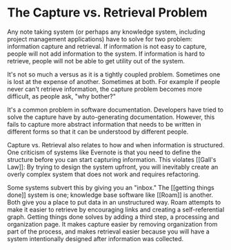 # The Capture vs. Retrieval Problem

Any note taking system (or perhaps any knowledge system, including project management applications) have to solve for two problem: information capture and retrieval. If information is not easy to capture, people will not add information to the system. If information is hard to retrieve, people will not be able to get utility out of the system. 

It's not so much a versus as it is a tightly coupled problem. Sometimes one is lost at the expense of another. Sometimes at both. For example if people never can't retrieve information, the capture problem becomes more difficult, as people ask, "why bother?" 

It's a common problem in software documentation. Developers have tried to solve the capture have by auto-generating documentation. However, this fails to capture more abstract information that needs to be written in different forms so that it can be understood by different people. 

Capture vs. Retrieval also relates to how and when information is structured. One criticism of systems like Evernote is that you need to define the structure before you can start capturing information. This violates [[Gall's Law]]: By trying to design the system upfront, you will inevitably create an overly complex system that does not work and requires refactoring. 

Some systems subvert this by giving you an "inbox." The [[getting things done]] system is one; knowledge base software like [[Roam]] is another. Both give you a place to put data in an unstructured way. Roam attempts to make it easier to retrieve by encouraging links and creating a self-referential graph. Getting things done solves by adding a third step, a processing and organization page. It makes capture easier by removing organization from part of the process, and makes retrieval easier because you will have a system intentionally designed after information was collected. 
